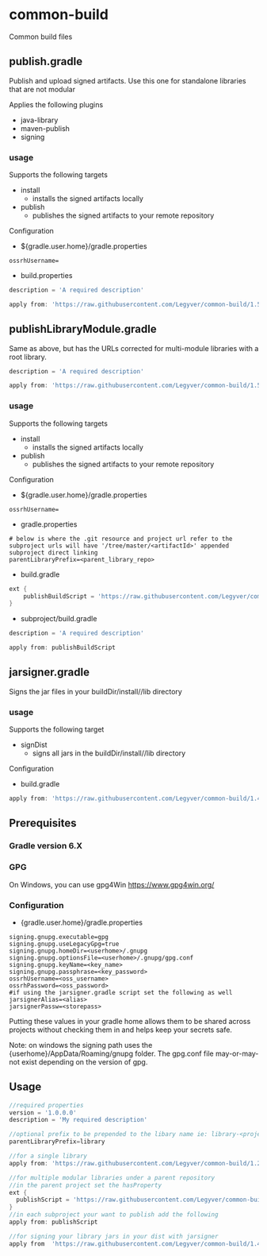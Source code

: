 # common-build
Common build files

## publish.gradle
Publish and upload signed artifacts.  Use this one for standalone libraries that are not modular

Applies the following plugins
- java-library
- maven-publish
- signing

### usage
Supports the following targets
- install
    - installs the signed artifacts locally
- publish
    - publishes the signed artifacts to your remote repository

Configuration
- ${gradle.user.home}/gradle.properties
```
ossrhUsername=
```
- build.properties
```groovy
description = 'A required description'

apply from: 'https://raw.githubusercontent.com/Legyver/common-build/1.5/publish.gradle' //java 9+
```

## publishLibraryModule.gradle
Same as above, but has the URLs corrected for multi-module libraries with a root library.
```groovy
description = 'A required description'

apply from: 'https://raw.githubusercontent.com/Legyver/common-build/1.5/publish.LibraryModulegradle' //java 9+ multi-module
```

### usage
Supports the following targets
- install
    - installs the signed artifacts locally
- publish
    - publishes the signed artifacts to your remote repository

Configuration
- ${gradle.user.home}/gradle.properties
```
ossrhUsername=
```
- gradle.properties
```properties
# below is where the .git resource and project url refer to the subproject urls will have '/tree/master/<artifactId>' appended subproject direct linking
parentLibraryPrefix=<parent_library_repo>
```
- build.gradle
```groovy
ext {
    publishBuildScript = 'https://raw.githubusercontent.com/Legyver/common-build/1.5/publishLibraryModule.gradle' //java 9+ multi-module
}
```
- subproject/build.gradle
```groovy
description = 'A required description'

apply from: publishBuildScript
```

## jarsigner.gradle
Signs the jar files in your buildDir/install/<AppName>/lib directory

### usage
Supports the following target
- signDist
    - signs all jars in the buildDir/install/<AppName>/lib directory

Configuration
- build.gradle
```groovy
apply from: 'https://raw.githubusercontent.com/Legyver/common-build/1.4/jarsigner.gradle'
```



## Prerequisites
### Gradle version 6.X
### GPG
On Windows, you can use gpg4Win https://www.gpg4win.org/
### Configuration
- {gradle.user.home}/gradle.properties
```properties
signing.gnupg.executable=gpg
signing.gnupg.useLegacyGpg=true
signing.gnupg.homeDir=<userhome>/.gnupg
signing.gnupg.optionsFile=<userhome>/.gnupg/gpg.conf
signing.gnupg.keyName=<key_name>
signing.gnupg.passphrase=<key_password>
ossrhUsername=<oss_username>
ossrhPassword=<oss_password>
#if using the jarsigner.gradle script set the following as well
jarsignerAlias=<alias>
jarsignerPassw=<storepass>
```
Putting these values in your gradle home allows them to be shared across projects without checking them in and helps keep your secrets safe.

Note: on windows the signing path uses the {userhome}/AppData/Roaming/gnupg folder. The gpg.conf file may-or-may-not exist depending on the version of gpg.

## Usage
```gradle
//required properties
version = '1.0.0.0'
description = 'My required description'

//optional prefix to be prepended to the libary name ie: library-<project-name>
parentLibraryPrefix=library

//for a single library
apply from: 'https://raw.githubusercontent.com/Legyver/common-build/1.2/publish.gradle'

//for multiple modular libraries under a parent repository
//in the parent project set the hasProperty
ext {
  publishScript = 'https://raw.githubusercontent.com/Legyver/common-build/1.3/publishLibraryModule.gradle'
}
//in each subproject your want to publish add the following
apply from: publishScript

//for signing your library jars in your dist with jarsigner
apply from  'https://raw.githubusercontent.com/Legyver/common-build/1.4/jarsigner.gradle'
```
